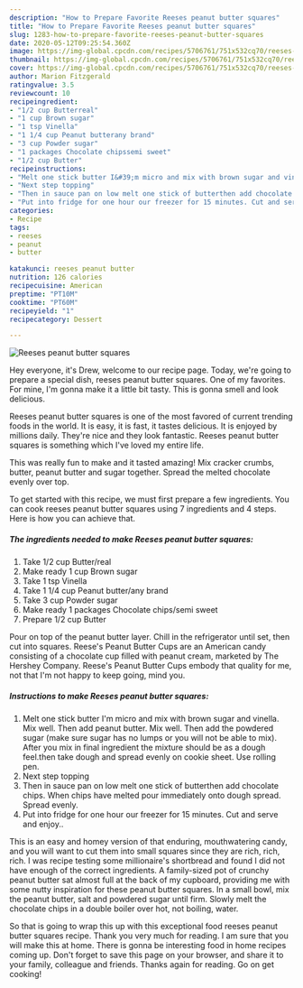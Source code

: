 ```yaml
---
description: "How to Prepare Favorite Reeses peanut butter squares"
title: "How to Prepare Favorite Reeses peanut butter squares"
slug: 1283-how-to-prepare-favorite-reeses-peanut-butter-squares
date: 2020-05-12T09:25:54.360Z
image: https://img-global.cpcdn.com/recipes/5706761/751x532cq70/reeses-peanut-butter-squares-recipe-main-photo.jpg
thumbnail: https://img-global.cpcdn.com/recipes/5706761/751x532cq70/reeses-peanut-butter-squares-recipe-main-photo.jpg
cover: https://img-global.cpcdn.com/recipes/5706761/751x532cq70/reeses-peanut-butter-squares-recipe-main-photo.jpg
author: Marion Fitzgerald
ratingvalue: 3.5
reviewcount: 10
recipeingredient:
- "1/2 cup Butterreal"
- "1 cup Brown sugar"
- "1 tsp Vinella"
- "1 1/4 cup Peanut butterany brand"
- "3 cup Powder sugar"
- "1 packages Chocolate chipssemi sweet"
- "1/2 cup Butter"
recipeinstructions:
- "Melt one stick butter I&#39;m micro and mix with brown sugar and vinella. Mix well. Then add peanut butter. Mix well. Then add the powdered sugar (make sure sugar has no lumps or you will not be able to mix). After you mix in final ingredient the mixture should be as a dough feel.then take dough and spread evenly on cookie sheet. Use rolling pen."
- "Next step topping"
- "Then in sauce pan on low melt one stick of butterthen add chocolate chips. When chips have melted pour immediately onto dough spread. Spread evenly."
- "Put into fridge for one hour our freezer for 15 minutes. Cut and serve and enjoy.."
categories:
- Recipe
tags:
- reeses
- peanut
- butter

katakunci: reeses peanut butter 
nutrition: 126 calories
recipecuisine: American
preptime: "PT10M"
cooktime: "PT60M"
recipeyield: "1"
recipecategory: Dessert

---
```



![Reeses peanut butter squares](https://img-global.cpcdn.com/recipes/5706761/751x532cq70/reeses-peanut-butter-squares-recipe-main-photo.jpg)

Hey everyone, it's Drew, welcome to our recipe page. Today, we're going to prepare a special dish, reeses peanut butter squares. One of my favorites. For mine, I'm gonna make it a little bit tasty. This is gonna smell and look delicious.

Reeses peanut butter squares is one of the most favored of current trending foods in the world. It is easy, it is fast, it tastes delicious. It is enjoyed by millions daily. They're nice and they look fantastic. Reeses peanut butter squares is something which I've loved my entire life.

This was really fun to make and it tasted amazing! Mix cracker crumbs, butter, peanut butter and sugar together. Spread the melted chocolate evenly over top.


To get started with this recipe, we must first prepare a few ingredients. You can cook reeses peanut butter squares using 7 ingredients and 4 steps. Here is how you can achieve that.

<!--inarticleads1-->

##### The ingredients needed to make Reeses peanut butter squares:

1. Take 1/2 cup Butter/real
1. Make ready 1 cup Brown sugar
1. Take 1 tsp Vinella
1. Take 1 1/4 cup Peanut butter/any brand
1. Take 3 cup Powder sugar
1. Make ready 1 packages Chocolate chips/semi sweet
1. Prepare 1/2 cup Butter


Pour on top of the peanut butter layer. Chill in the refrigerator until set, then cut into squares. Reese&#39;s Peanut Butter Cups are an American candy consisting of a chocolate cup filled with peanut cream, marketed by The Hershey Company. Reese&#39;s Peanut Butter Cups embody that quality for me, not that I&#39;m not happy to keep going, mind you. 

<!--inarticleads2-->

##### Instructions to make Reeses peanut butter squares:

1. Melt one stick butter I&#39;m micro and mix with brown sugar and vinella. Mix well. Then add peanut butter. Mix well. Then add the powdered sugar (make sure sugar has no lumps or you will not be able to mix). After you mix in final ingredient the mixture should be as a dough feel.then take dough and spread evenly on cookie sheet. Use rolling pen.
1. Next step topping
1. Then in sauce pan on low melt one stick of butterthen add chocolate chips. When chips have melted pour immediately onto dough spread. Spread evenly.
1. Put into fridge for one hour our freezer for 15 minutes. Cut and serve and enjoy..


This is an easy and homey version of that enduring, mouthwatering candy, and you will want to cut them into small squares since they are rich, rich, rich. I was recipe testing some millionaire&#39;s shortbread and found I did not have enough of the correct ingredients. A family-sized pot of crunchy peanut butter sat almost full at the back of my cupboard, providing me with some nutty inspiration for these peanut butter squares. In a small bowl, mix the peanut butter, salt and powdered sugar until firm. Slowly melt the chocolate chips in a double boiler over hot, not boiling, water. 

So that is going to wrap this up with this exceptional food reeses peanut butter squares recipe. Thank you very much for reading. I am sure that you will make this at home. There is gonna be interesting food in home recipes coming up. Don't forget to save this page on your browser, and share it to your family, colleague and friends. Thanks again for reading. Go on get cooking!
